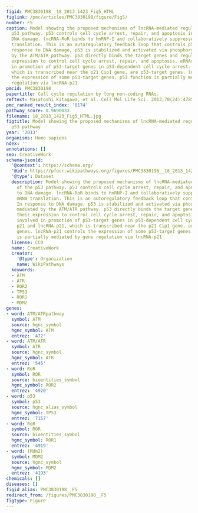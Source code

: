```yaml
---
figid: PMC3830198__18_2013_1423_Fig5_HTML
figlink: /pmc/articles/PMC3830198/figure/Fig5/
number: F5
caption: Model showing the proposed mechanisms of lncRNA-mediated regulation of the
  p53 pathway. p53 controls cell cycle arrest, repair, and apoptosis in response to
  DNA damage. lncRNA-RoR binds to hnRNP-I and collaboratively suppresses p53 mRNA
  translation. This is an autoregulatory feedback loop that controls p53 levels. In
  response to DNA damage, p53 is stabilized and activated via phosphorylation mediated
  by the ATM/ATR pathway. p53 directly binds the target genes and regulates their
  expression to control cell cycle arrest, repair, and apoptosis. eRNAs are involved
  in promotion of p53-target genes in p53-dependent cell cycle arrest. p21 and lncRNA-p21,
  which is transcribed near the p21 Cip1 gene, are p53-target genes. lncRNA-p21 controls
  the expression of some p53-target genes. p53 function is partially mediated by gene
  regulation via lncRNA-p21
pmcid: PMC3830198
papertitle: Cell cycle regulation by long non-coding RNAs.
reftext: Masatoshi Kitagawa, et al. Cell Mol Life Sci. 2013;70(24):4785-4794.
pmc_ranked_result_index: '8174'
pathway_score: 0.9690033
filename: 18_2013_1423_Fig5_HTML.jpg
figtitle: Model showing the proposed mechanisms of lncRNA-mediated regulation of the
  p53 pathway
year: '2013'
organisms: Homo sapiens
ndex: ''
annotations: []
seo: CreativeWork
schema-jsonld:
  '@context': https://schema.org/
  '@id': https://pfocr.wikipathways.org/figures/PMC3830198__18_2013_1423_Fig5_HTML.html
  '@type': Dataset
  description: Model showing the proposed mechanisms of lncRNA-mediated regulation
    of the p53 pathway. p53 controls cell cycle arrest, repair, and apoptosis in response
    to DNA damage. lncRNA-RoR binds to hnRNP-I and collaboratively suppresses p53
    mRNA translation. This is an autoregulatory feedback loop that controls p53 levels.
    In response to DNA damage, p53 is stabilized and activated via phosphorylation
    mediated by the ATM/ATR pathway. p53 directly binds the target genes and regulates
    their expression to control cell cycle arrest, repair, and apoptosis. eRNAs are
    involved in promotion of p53-target genes in p53-dependent cell cycle arrest.
    p21 and lncRNA-p21, which is transcribed near the p21 Cip1 gene, are p53-target
    genes. lncRNA-p21 controls the expression of some p53-target genes. p53 function
    is partially mediated by gene regulation via lncRNA-p21
  license: CC0
  name: CreativeWork
  creator:
    '@type': Organization
    name: WikiPathways
  keywords:
  - ATM
  - ATR
  - ROR2
  - TP53
  - ROR1
  - MDM2
genes:
- word: ATM/ATRpathway
  symbol: ATM
  source: hgnc_symbol
  hgnc_symbol: ATM
  entrez: '472'
- word: ATM/ATR
  symbol: ATR
  source: hgnc_symbol
  hgnc_symbol: ATR
  entrez: '545'
- word: RoR
  symbol: ROR
  source: bioentities_symbol
  hgnc_symbol: ROR2
  entrez: '4920'
- word: p53
  symbol: p53
  source: hgnc_alias_symbol
  hgnc_symbol: TP53
  entrez: '7157'
- word: RoR
  symbol: ROR
  source: bioentities_symbol
  hgnc_symbol: ROR1
  entrez: '4919'
- word: (Mdm2)
  symbol: MDM2
  source: hgnc_symbol
  hgnc_symbol: MDM2
  entrez: '4193'
chemicals: []
diseases: []
figid_alias: PMC3830198__F5
redirect_from: /figures/PMC3830198__F5
figtype: Figure
---
```

